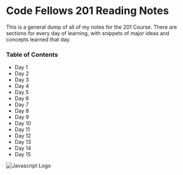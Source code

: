 # Code Fellows 201 Reading Notes

This is a general dump of all of my notes for the 201 Course. There are sections for every day of learning, with snippets of major ideas and concepts learned that day. 

### Table of Contents
* Day 1
* Day 2
* Day 3
* Day 4
* Day 5
* Day 6
* Day 7
* Day 8
* Day 9
* Day 10
* Day 11
* Day 12
* Day 13
* Day 14
* Day 15


![Javascript Logo](https://ih0.redbubble.net/image.585533860.4346/flat,128x128,075,t.u5.jpg)
